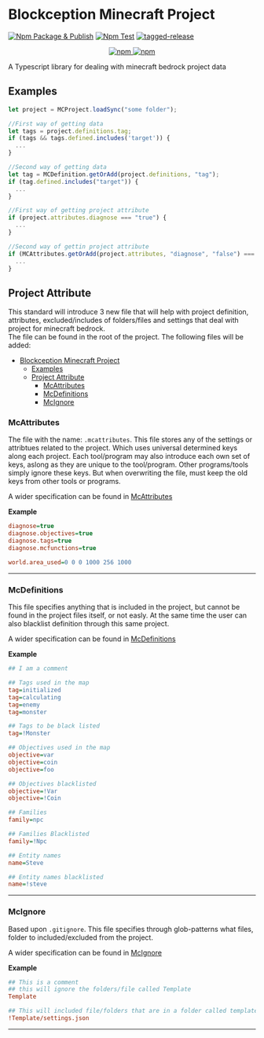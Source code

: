 # Blockception Minecraft Project

[![Npm Package & Publish](https://github.com/Blockception/BC-Minecraft-Project/actions/workflows/npm-publish.yml/badge.svg)](https://github.com/Blockception/BC-Minecraft-Project/actions/workflows/npm-publish.yml)
[![Npm Test](https://github.com/Blockception/BC-Minecraft-Project/actions/workflows/npm-test.yml/badge.svg)](https://github.com/Blockception/BC-Minecraft-Project/actions/workflows/npm-test.yml)
[![tagged-release](https://github.com/Blockception/BC-Minecraft-Project/actions/workflows/tagged-release.yml/badge.svg)](https://github.com/Blockception/BC-Minecraft-Project/actions/workflows/tagged-release.yml)

<p align="center">
  <a href="https://www.npmjs.com/package/bc-minecraft-project">
  	<img alt="npm" src="https://img.shields.io/npm/v/bc-minecraft-project">
		<img alt="npm" src="https://img.shields.io/npm/dt/bc-minecraft-project">
  </a>
</p>

A Typescript library for dealing with minecraft bedrock project data

## Examples

```ts
let project = MCProject.loadSync("some folder");

//First way of getting data
let tags = project.definitions.tag;
if (tags && tags.defined.includes('target')) {
  ...
}

//Second way of getting data
let tag = MCDefinition.getOrAdd(project.definitions, "tag");
if (tag.defined.includes("target")) {
  ...
}

//First way of getting project attribute
if (project.attributes.diagnose === "true") {
  ...
}

//Second way of gettin project attribute
if (MCAttributes.getOrAdd(project.attributes, "diagnose", "false") === "true") {
  ...
}

```

## Project Attribute

This standard will introduce 3 new file that will help with project definition, attributes, excluded/includes of folders/files and settings that deal with project for minecraft
bedrock.  
The file can be found in the root of the project. The following files will be added:

- [Blockception Minecraft Project](#blockception-minecraft-project)
  - [Examples](#examples)
  - [Project Attribute](#project-attribute)
    - [McAttributes](#mcattributes)
    - [McDefinitions](#mcdefinitions)
    - [McIgnore](#mcignore)

### McAttributes

The file with the name: `.mcattributes`. This file stores any of the settings or attribtues related to the project. Which uses universal determined keys along each project. Each
tool/program may also introduce each own set of keys, aslong as they are unique to the tool/program. Other programs/tools simply ignore these keys. But when overwriting the file,
must keep the old keys from other tools or programs.

A wider specification can be found in [McAttributes](https://faq.blockception.dev/mcproject/mcattributes)

**Example**

```ini
diagnose=true
diagnose.objectives=true
diagnose.tags=true
diagnose.mcfunctions=true

world.area_used=0 0 0 1000 256 1000
```

---

### McDefinitions

This file specifies anything that is included in the project, but cannot be found in the project files itself, or not easly. At the same time the user can also blacklist definition
through this same project.

A wider specification can be found in [McDefinitions](https://faq.blockception.dev/mcproject/mcdefinitions)

**Example**

```ini
## I am a comment

## Tags used in the map
tag=initialized
tag=calculating
tag=enemy
tag=monster

## Tags to be black listed
tag=!Monster

## Objectives used in the map
objective=var
objective=coin
objective=foo

## Objectives blacklisted
objective=!Var
objective=!Coin

## Families
family=npc

## Families Blacklisted
family=!Npc

## Entity names
name=Steve

## Entity names blacklisted
name=!steve
```

---

### McIgnore

Based upon `.gitignore`. This file specifies through glob-patterns what files, folder to included/excluded from the project.

A wider specification can be found in [McIgnore](https://faq.blockception.dev/mcproject/mcignore)

**Example**

```ini
## This is a comment
## this will ignore the folders/file called Template
Template

## This will included file/folders that are in a folder called template and have the name and extension: settings.json
!Template/settings.json
```

---
